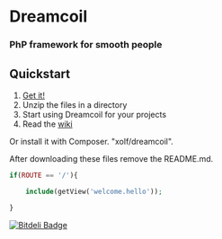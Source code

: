 # Dreamcoil
### PhP framework for smooth people
## Quickstart

1.  [Get it!](https://github.com/xolf/dreamcoil/archive/master.zip)
2.  Unzip the files in a directory
3.  Start using Dreamcoil for your projects
4.  Read the [wiki](https://github.com/xolf/dreamcoil/wiki)

Or install it with Composer. "xolf/dreamcoil".

After downloading these files remove the README.md.

```php
if(ROUTE == '/'){

	include(getView('welcome.hello'));

}
```


[![Bitdeli Badge](https://d2weczhvl823v0.cloudfront.net/xolf/dreamcoil/trend.png)](https://bitdeli.com/free "Bitdeli Badge")


